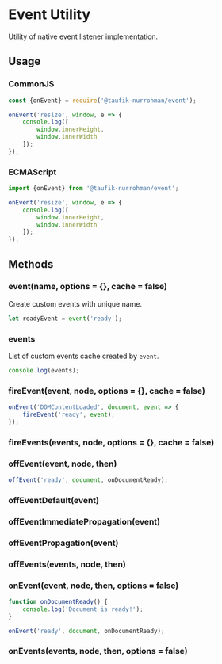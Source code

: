 Event Utility
=============

Utility of native event listener implementation.

Usage
-----

### CommonJS

~~~ js
const {onEvent} = require('@taufik-nurrohman/event');

onEvent('resize', window, e => {
    console.log([
        window.innerHeight,
        window.innerWidth
    ]);
});
~~~

### ECMAScript

~~~ js
import {onEvent} from '@taufik-nurrohman/event';

onEvent('resize', window, e => {
    console.log([
        window.innerHeight,
        window.innerWidth
    ]);
});
~~~

Methods
-------

### event(name, options = {}, cache = false)

Create custom events with unique name.

~~~ js
let readyEvent = event('ready');
~~~

### events

List of custom events cache created by `event`.

~~~ js
console.log(events);
~~~

### fireEvent(event, node, options = {}, cache = false)

~~~ js
onEvent('DOMContentLoaded', document, event => {
    fireEvent('ready', event);
});
~~~

### fireEvents(events, node, options = {}, cache = false)

### offEvent(event, node, then)

~~~ js
offEvent('ready', document, onDocumentReady);
~~~

### offEventDefault(event)

### offEventImmediatePropagation(event)

### offEventPropagation(event)

### offEvents(events, node, then)

### onEvent(event, node, then, options = false)

~~~ js
function onDocumentReady() {
    console.log('Document is ready!');
}

onEvent('ready', document, onDocumentReady);
~~~

### onEvents(events, node, then, options = false)
